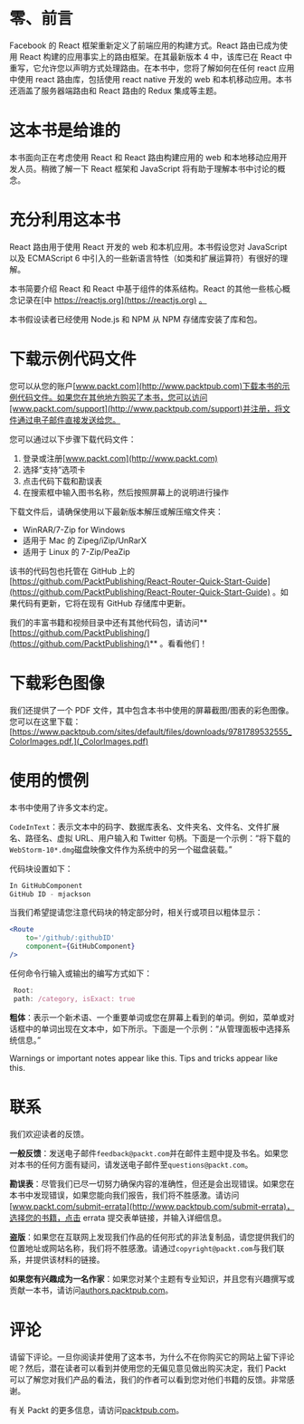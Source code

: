 # 零、前言

Facebook 的 React 框架重新定义了前端应用的构建方式。React 路由已成为使用 React 构建的应用事实上的路由框架。在其最新版本 4 中，该库已在 React 中重写，它允许您以声明方式处理路由。在本书中，您将了解如何在任何 react 应用中使用 react 路由库，包括使用 react native 开发的 web 和本机移动应用。本书还涵盖了服务器端路由和 React 路由的 Redux 集成等主题。

# 这本书是给谁的

本书面向正在考虑使用 React 和 React 路由构建应用的 web 和本地移动应用开发人员。稍微了解一下 React 框架和 JavaScript 将有助于理解本书中讨论的概念。

# 充分利用这本书

React 路由用于使用 React 开发的 web 和本机应用。本书假设您对 JavaScript 以及 ECMAScript 6 中引入的一些新语言特性（如类和扩展运算符）有很好的理解。

本书简要介绍 React 和 React 中基于组件的体系结构。React 的其他一些核心概念记录在[中 https://reactjs.org](https://reactjs.org) [。](https://reactjs.org)

本书假设读者已经使用 Node.js 和 NPM 从 NPM 存储库安装了库和包。

# 下载示例代码文件

您可以从您的账户[www.packt.com](http://www.packtpub.com)下载本书的示例代码文件。如果您在其他地方购买了本书，您可以访问[www.packt.com/support](http://www.packtpub.com/support)并注册，将文件通过电子邮件直接发送给您。

您可以通过以下步骤下载代码文件：

1.  登录或注册[www.packt.com](http://www.packt.com)
2.  选择“支持”选项卡
3.  点击代码下载和勘误表
4.  在搜索框中输入图书名称，然后按照屏幕上的说明进行操作

下载文件后，请确保使用以下最新版本解压或解压缩文件夹：

*   WinRAR/7-Zip for Windows
*   适用于 Mac 的 Zipeg/iZip/UnRarX
*   适用于 Linux 的 7-Zip/PeaZip

该书的代码包也托管在 GitHub 上的[https://github.com/PacktPublishing/React-Router-Quick-Start-Guide](https://github.com/PacktPublishing/React-Router-Quick-Start-Guide) 。如果代码有更新，它将在现有 GitHub 存储库中更新。

我们的丰富书籍和视频目录中还有其他代码包，请访问**[https://github.com/PacktPublishing/](https://github.com/PacktPublishing/)** 。看看他们！

# 下载彩色图像

我们还提供了一个 PDF 文件，其中包含本书中使用的屏幕截图/图表的彩色图像。您可以在这里下载：[https://www.packtpub.com/sites/default/files/downloads/9781789532555_ColorImages.pdf.](_ColorImages.pdf)

# 使用的惯例

本书中使用了许多文本约定。

`CodeInText`：表示文本中的码字、数据库表名、文件夹名、文件名、文件扩展名、路径名、虚拟 URL、用户输入和 Twitter 句柄。下面是一个示例：“将下载的`WebStorm-10*.dmg`磁盘映像文件作为系统中的另一个磁盘装载。”

代码块设置如下：

```jsx
In GitHubComponent
GitHub ID - mjackson
```

当我们希望提请您注意代码块的特定部分时，相关行或项目以粗体显示：

```jsx
<Route
    to='/github/:githubID'
    component={GitHubComponent}
/>
```

任何命令行输入或输出的编写方式如下：

```jsx
 Root:
 path: /category, isExact: true
```

**粗体**：表示一个新术语、一个重要单词或您在屏幕上看到的单词。例如，菜单或对话框中的单词出现在文本中，如下所示。下面是一个示例：“从管理面板中选择系统信息。”

Warnings or important notes appear like this. Tips and tricks appear like this.

# 联系

我们欢迎读者的反馈。

**一般反馈**：发送电子邮件`feedback@packt.com`并在邮件主题中提及书名。如果您对本书的任何方面有疑问，请发送电子邮件至`questions@packt.com`。

**勘误表**：尽管我们已尽一切努力确保内容的准确性，但还是会出现错误。如果您在本书中发现错误，如果您能向我们报告，我们将不胜感激。请访问[www.packt.com/submit-errata](http://www.packtpub.com/submit-errata)，选择您的书籍，点击 errata 提交表单链接，并输入详细信息。

**盗版**：如果您在互联网上发现我们作品的任何形式的非法复制品，请您提供我们的位置地址或网站名称，我们将不胜感激。请通过`copyright@packt.com`与我们联系，并提供该材料的链接。

**如果您有兴趣成为一名作家**：如果您对某个主题有专业知识，并且您有兴趣撰写或贡献一本书，请访问[authors.packtpub.com](http://authors.packtpub.com/)。

# 评论

请留下评论。一旦你阅读并使用了这本书，为什么不在你购买它的网站上留下评论呢？然后，潜在读者可以看到并使用您的无偏见意见做出购买决定，我们 Packt 可以了解您对我们产品的看法，我们的作者可以看到您对他们书籍的反馈。非常感谢。

有关 Packt 的更多信息，请访问[packtpub.com](https://www.packtpub.com/)。